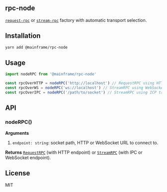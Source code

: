 ## rpc-node

[`request-rpc`](../request-rpc) or [`stream-rpc`](../stream-rpc) factory with automatic transport selection.

## Installation

```sh
yarn add @mainframe/rpc-node
```

## Usage

```js
import nodeRPC from '@mainframe/rpc-node'

const rpcOverHTTP = nodeRPC('http://localhost') // RequestRPC using HTTP transport
const rpcOverWS = nodeRPC('ws://localhost') // StreamRPC using WebSocket transport
const rpcOverIPC = nodeRPC('/path/to/socket') // StreamRPC using ICP transport
```

## API

### nodeRPC()

**Arguments**

1.  `endpoint: string`: socket path, HTTP or WebSocket URL to connect to.

**Returns** [`RequestRPC`](../request-rpc) (with HTTP endpoint) or [`StreamRPC`](../stream-rpc) (with IPC or WebSocket endpoint).

## License

MIT
